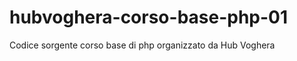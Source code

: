 hubvoghera-corso-base-php-01
============================

Codice sorgente corso base di php organizzato da Hub Voghera
